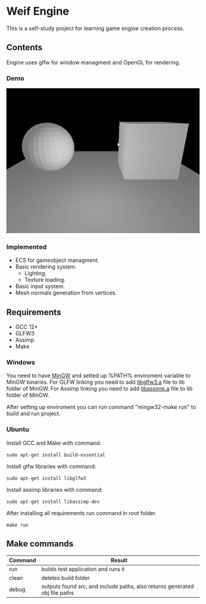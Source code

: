 # Weif Engine

This is a self-study project for learning game engine creation process.


## Contents
Engine uses glfw for window managment and OpenGL for rendering.

### Demo
![](https://github.com/AlexanderKostyuk/Weif-Engine/blob/main/gifs/demo.gif)

### Implemented
- ECS for gameobject managment. 
- Basic rendering system. 
    - Lighting.
    - Texture loading.
- Basic input system.
- Mesh normals generation from vertices.

## Requirements

- GCC 12+
- GLFW3
- Assimp
- Make

### Windows
You need to have [MinGW](https://winlibs.com/) and setted up %PATH% enviroment variable to MinGW binaries. 
For GLFW linking you need to add [libglfw3.a](https://www.glfw.org/download.html) file to lib folder of MinGW.
For Assimp linking you need to add [libassimp.a](https://github.com/assimp/assimp) file to lib folder of MinGW.

After setting up enviroment you can run command "mingw32-make run" to build and run project.

### Ubuntu 
Install GCC and Make with command:
```
sudo apt-get install build-essential
```
Install glfw libraries with command:
```
sudo apt-get install libglfw3
```
Install assimp libraries with command:
```
sudo apt-get install libassimp-dev
```

After installing all requirements run command in root folder.
```
make run
```

## Make commands
| Command | Result |
| ------- | ------ |
| run | builds test application and runs it |
| clean | deletes build folder |
| debug | outputs found src, and include paths, also returns generated obj file paths |

